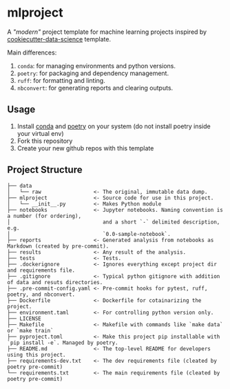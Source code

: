 # mlproject

A _"modern"_ project template for machine learning projects inspired by [cookiecutter-data-science](https://drivendata.github.io/cookiecutter-data-science/) template.

Main differences:

1. `conda`: for managing environments and python versions.
2. `poetry`: for packaging and dependency management.
3. `ruff`: for formatting and linting.
4. `nbconvert`: for generating reports and clearing outputs.

## Usage

1. Install [conda](https://docs.anaconda.com/free/miniconda/miniconda-install/) and [poetry](https://python-poetry.org/docs/) on your system (do not install poetry inside your virtual env)
2. Fork this repository
3. Create your new github repos with this template

## Project Structure

```text
├── data
│   └── raw                 <- The original, immutable data dump.
├── mlproject               <- Source code for use in this project.
│   └── __init__.py         <- Makes Python module
├── notebooks               <- Jupyter notebooks. Naming convention is a number (for ordering),
│                              and a short `-` delimited description, e.g.
│                              `0.0-sample-notebook`.
├── reports                 <- Generated analysis from notebooks as Markdown (created by pre-commit).
├── results                 <- Any result of the analysis.
├── tests                   <- Tests.
├── .dockerignore           <- Ignores everything except project dir and requirements file.
├── .gitignore              <- Typical python gitignore with addition of data and resuts directories.
├── .pre-commit-config.yaml <- Pre-commit hooks for pytest, ruff, poetry, and nbconvert.
├── Dockerfile              <- Dockerfile for cotainarizing the project.
├── environment.taml        <- For controlling python version only.
├── LICENSE
├── Makefile                <- Makefile with commands like `make data` or `make train`
├── pyproject.toml          <- Make this project pip installable with `pip install -e`. Managed by poetry.
├── README.md               <- The top-level README for developers using this project.
├── requirements-dev.txt    <- The dev requirements file (cleated by poetry pre-commit)
└── requirements.txt        <- The main requirements file (cleated by poetry pre-commit)
```
